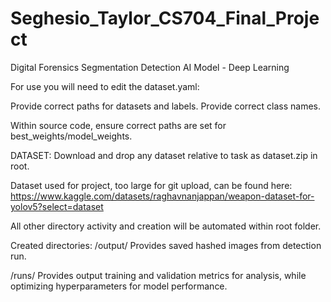 # Seghesio_Taylor_CS704_Final_Project
 Digital Forensics Segmentation Detection AI Model - Deep Learning

For use you will need to edit the dataset.yaml:

Provide correct paths for datasets and labels.
Provide correct class names.

Within source code, ensure correct paths are set for best_weights/model_weights.


DATASET:
Download and drop any dataset relative to task as dataset.zip in root.

Dataset used for project, too large for git upload, can be found here:
https://www.kaggle.com/datasets/raghavnanjappan/weapon-dataset-for-yolov5?select=dataset

All other directory activity and creation will be automated within root folder.

Created directories:
/output/
Provides saved hashed images from detection run.

/runs/
Provides output training and validation metrics for analysis, while optimizing hyperparameters for model performance.